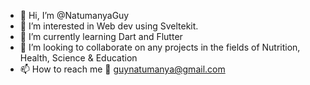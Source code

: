 - 👋 Hi, I’m @NatumanyaGuy
- 👀 I’m interested in Web dev using Sveltekit.
- 🌱 I’m currently learning Dart and Flutter
- 💞️ I’m looking to collaborate on any projects in the fields of Nutrition, Health, Science & Education
- 📫 How to reach me 📧 guynatumanya@gmail.com

<!---
NatumanyaGuy/NatumanyaGuy is a ✨ special ✨ repository because its `README.md` (this file) appears on your GitHub profile.
You can click the Preview link to take a look at your changes.
--->
